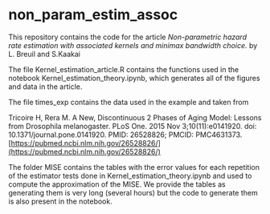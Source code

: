 # non_param_estim_assoc

This repository contains the code for the article *Non-parametric hazard rate estimation with associated kernels
and minimax bandwidth choice.* by L. Breuil and S.Kaakai

The file Kernel_estimation_article.R contains the functions used in the notebook Kernel_estimation_theory.ipynb, which generates all of the figures and data in the article. 

The file times_exp contains the data used in the example and taken from

Tricoire H, Rera M. A New, Discontinuous 2 Phases of Aging Model: Lessons from Drosophila melanogaster. PLoS One. 2015 Nov 3;10(11):e0141920. doi: 10.1371/journal.pone.0141920. PMID: 26528826; PMCID: PMC4631373. 
[https://pubmed.ncbi.nlm.nih.gov/26528826/](https://pubmed.ncbi.nlm.nih.gov/26528826/)

The folder MISE contains the tables with the error values for each repetition of the estimator tests done in Kernel_estimation_theory.ipynb and used to compute the approximation of the MISE. We provide the tables as generating them is very long (several hours)
but the code to generate them is also present in the notebook. 
